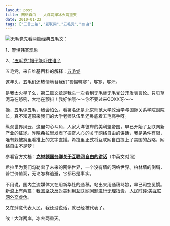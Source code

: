 ```yaml
---
layout: post
title: 网络自由 - 大洋两岸冰火两重天
date: 2010-01-22
tags: ["三言二拍","互联网","五毛党","自由"]
---
```


![无毛党](012201.jpg "无毛党")先看两篇经典五毛文：

1、[警惕韩寒现象](https://dl.dropbox.com/u/3633907/file/jing-ti-han-han.html)

2、["五毛党"帽子能吓住谁？](https://dl.dropbox.com/u/3633907/file/wu-mao-dang.html)

五毛党，来自维基百科的解释：[五毛党](http://zh.wikipedia.org/zh-cn/%E4%BA%94%E6%AF%9B%E5%85%9A)

这年头，五毛们还热情地替我们"警惕韩寒"，够寒，够汗。

<!--more-->

是我太火星了么，第二篇文章是我头一次看到无毛替无毛党公开发表言论。只见草泥马在怒吼，大地在颤抖！我好怕哦～～你不要过来OOXX呀～～

操，五毛评五毛，我会怕么。看署名还是北京师范大学政治学与国际关系学院副院长，真不知道原来我们的大学老师队伍里还卧底着五毛高手呀。

纵观世界风云，这里勾心斗角，人家大洋彼岸的美利坚帝国，早已开始了互联网新产业的征途。昨晚希拉里发表了振奋人心的关于网络自由的讲话，我是条件有限，唯有躲被窝里看推上的文字直播。希拉里正式将互联网自由提上了美国的战略，网络自由不是梦！

参看官方文档：[**克林顿国务卿关于互联网自由的讲话**](https://dl.dropbox.com/u/3633907/file/netfreedom.html)（中英文对照）

希拉里为我们勾勒出了未来的网络世界，一个没有墙的网络世界。柏林墙的倒塌，普世价值观，无论怎样逃避，它都已是事实。

不用说，国内主流媒体又在用新华社的通稿，站出来用通稿骂娘，早已司空见惯。新浪上有两篇：[我国坚决反对美利用互联网问题进行无理指责](http://news.sina.com.cn/c/2010-01-22/171119526333.shtml)，[人民时评:美互联网外交虚伪](http://news.sina.com.cn/pl/2010-01-22/174519526451.shtml)。

又在肆意代表人民，我还没说话，就已经被代表了。

唉！大洋两岸，冰火两重天。